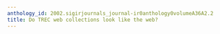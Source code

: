 ```yaml
---
anthology_id: 2002.sigirjournals_journal-ir0anthology0volumeA36A2.2
title: Do TREC web collections look like the web?
---
```

